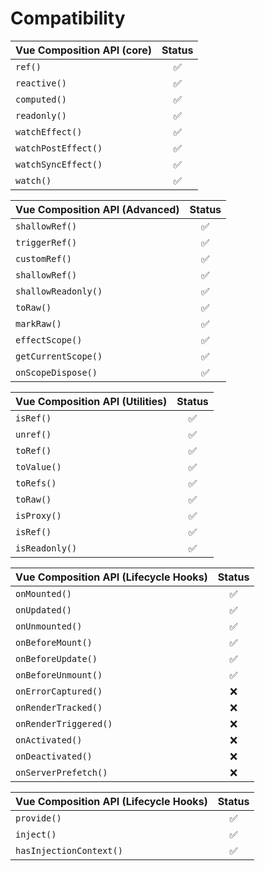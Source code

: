 # Compatibility

| Vue Composition API (core) | Status |
| -------------------------- | :----: |
| `ref()`                    |  ✅️   |
| `reactive()`               |  ✅️   |
| `computed()`               |  ✅️   |
| `readonly()`               |  ✅️   |
| `watchEffect()`            |  ✅️   |
| `watchPostEffect()`        |  ✅️   |
| `watchSyncEffect()`        |  ✅️   |
| `watch()`                  |  ✅️   |

| Vue Composition API (Advanced) | Status |
| ------------------------------ | :----: |
| `shallowRef()`                 |  ✅️   |
| `triggerRef()`                 |  ✅️   |
| `customRef()`                  |  ✅️   |
| `shallowRef()`                 |  ✅️   |
| `shallowReadonly()`            |  ✅️   |
| `toRaw()`                      |  ✅️   |
| `markRaw()`                    |  ✅️   |
| `effectScope()`                |  ✅️   |
| `getCurrentScope()`            |  ✅️   |
| `onScopeDispose()`             |  ✅️   |

| Vue Composition API (Utilities) | Status |
| ------------------------------- | :----: |
| `isRef()`                       |  ✅️   |
| `unref()`                       |  ✅️   |
| `toRef()`                       |  ✅️   |
| `toValue()`                     |  ✅️   |
| `toRefs()`                      |  ✅️   |
| `toRaw()`                       |  ✅️   |
| `isProxy()`                     |  ✅️   |
| `isRef()`                       |  ✅️   |
| `isReadonly()`                  |  ✅️   |

| Vue Composition API (Lifecycle Hooks) | Status |
| ------------------------------------- | :----: |
| `onMounted()`                         |  ✅️   |
| `onUpdated()`                         |  ✅️   |
| `onUnmounted()`                       |  ✅️   |
| `onBeforeMount()`                     |  ✅️   |
| `onBeforeUpdate()`                    |  ✅️   |
| `onBeforeUnmount()`                   |  ✅️   |
| `onErrorCaptured()`                   |  ❌️   |
| `onRenderTracked()`                   |  ❌️   |
| `onRenderTriggered()`                 |  ❌️   |
| `onActivated()`                       |  ❌️   |
| `onDeactivated()`                     |  ❌️   |
| `onServerPrefetch()`                  |  ❌️   |

| Vue Composition API (Lifecycle Hooks) | Status |
| ------------------------------------- | :----: |
| `provide()`                           |  ✅️   |
| `inject()`                            |  ✅️   |
| `hasInjectionContext()`               |  ✅️   |
